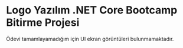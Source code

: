 # Logo Yazılım .NET Core Bootcamp Bitirme Projesi

Ödevi tamamlayamadığım için UI ekran görüntüleri bulunmamaktadır.
